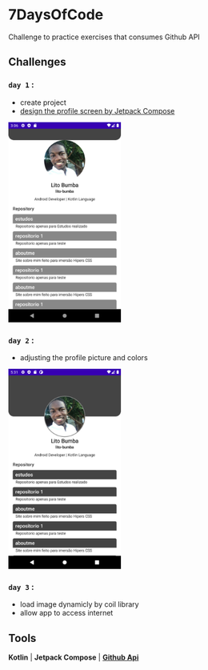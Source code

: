 # 7DaysOfCode

Challenge to practice exercises that consumes Github API

## Challenges

### `day 1` :
  * create project
  * [design the profile screen by Jetpack Compose](https://github.com/lito-bumba/7daysCode/tree/compose)
  
  <img height="400" src="https://github.com/lito-bumba/7daysCode/blob/compose/Screenshots/day1.png" />
  
### `day 2` :
  * adjusting the profile picture and colors
  
  <img height="400" src="https://github.com/lito-bumba/7daysCode/blob/compose/Screenshots/day2.png" />

### `day 3` :
  * load image dynamicly by coil library
  * allow app to access internet

## Tools
**Kotlin** |
**Jetpack Compose** |
**[Github Api](https://api.github.com/)**
